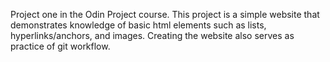 Project one in the Odin Project course. This project is a simple website that
demonstrates knowledge of basic html elements such as lists, hyperlinks/anchors,
and images. Creating the website also serves as practice of git workflow.